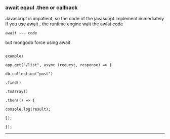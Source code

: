 
### await  eqaul .then or callback 

Javascript is impatient, so the code of the javascript implement immediately 
If you use await , the runtime engine wait the awiat code 

`await ~~~ code` 


but mongodb force using await 

```
  
example) 

app.get("/list", async (request, response) => {

db.collection("post")

.find()

.toArray()

.then(() => {

console.log(result);

});

});

```


----
